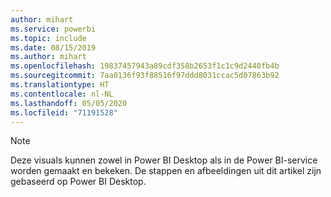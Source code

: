 ```yaml
---
author: mihart
ms.service: powerbi
ms.topic: include
ms.date: 08/15/2019
ms.author: mihart
ms.openlocfilehash: 19837457943a89cdf358b2653f1c1c9d2440fb4b
ms.sourcegitcommit: 7aa0136f93f88516f97ddd8031ccac5d07863b92
ms.translationtype: HT
ms.contentlocale: nl-NL
ms.lasthandoff: 05/05/2020
ms.locfileid: "71191528"
---
```

>[!NOTE]
>Deze visuals kunnen zowel in Power BI Desktop als in de Power BI-service worden gemaakt en bekeken. De stappen en afbeeldingen uit dit artikel zijn gebaseerd op Power BI Desktop. 
